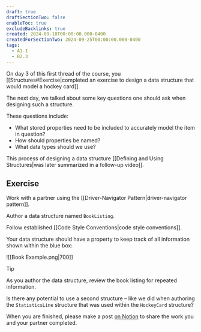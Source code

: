 ```yaml
---
draft: true
draftSectionTwo: false
enableToc: true
excludeBacklinks: true
created: 2024-09-18T00:00:00.000-0400
createdForSectionTwo: 2024-09-25T00:00:00.000-0400
tags:
  - A1.1
  - B2.3
---
```

On day 3 of this first thread of the course, you [[Structures#Exercise|completed an exercise to design a data structure that would model a hockey card]].  

The next day, we talked about some key questions one should ask when designing such a structure.

These questions include:

- What stored properties need to be included to accurately model the item in question?
- How should properties be named?
- What data types should we use?

This process of designing a data structure [[Defining and Using Structures|was later summarized in a follow-up video]].

## Exercise

Work with a partner using the [[Driver-Navigator Pattern|driver-navigator pattern]].

Author a data structure named `BookListing`.

Follow established [[Code Style Conventions|code style conventions]].

Your data structure should have a property to keep track of all information shown within the blue box:

![[Book Example.png|700]]

> [!TIP]
> 
> As you author the data structure, review the book listing for repeated information.
> 
> Is there any potential to use a second structure – like we did when authoring the `StatisticsLine` structure that was used within the `HockeyCard` structure?

When you are finished, please make a post [on Notion](https://notion.so) to share the work you and your partner completed.